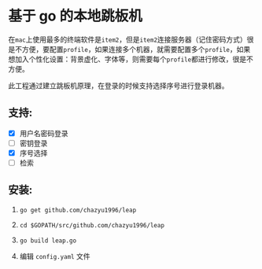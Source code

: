 
# 基于 go 的本地跳板机

在`mac`上使用最多的终端软件是`item2`，但是`item2`连接服务器（记住密码方式）很是不方便，要配置`profile`，如果连接多个机器，就需要配置多个`profile`，如果想加入个性化设置：背景虚化、字体等，则需要每个`profile`都进行修改，很是不方便。

此工程通过建立跳板机原理，在登录的时候支持选择序号进行登录机器。

## 支持:
 - [x] 用户名密码登录
 - [ ] 密钥登录
 - [x] 序号选择
 - [ ] 检索

## 安装:
 1. `go get github.com/chazyu1996/leap`

 2. `cd $GOPATH/src/github.com/chazyu1996/leap`

 3. `go build leap.go`

 4. 编辑 `config.yaml` 文件
